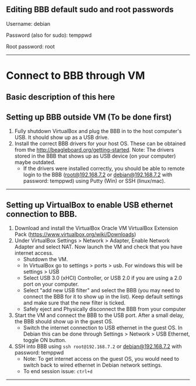 ## Editing BBB default sudo and root passwords

Username: debian

Password (also for sudo): temppwd

Root password: root

---

# Connect to BBB through VM

## Basic description of this here

## Setting up BBB outside VM (To be done first)

1. Fully shutdown VirtualBox and plug the BBB in to the host computer's USB. It should show up as a USB drive.
2. Install the correct BBB drivers for your host OS. These can be obtained from the http://beagleboard.org/getting-started. Note: The drivers stored in the BBB that shows up as USB device (on your computer) maybe outdated.
   - If the drivers were installed correctly, you should be able to remote login to the BBB (root@192.168.7.2 or debian@192.168.7.2 with password: temppwd) using Putty (Win) or SSH (linux/mac).

---

## Setting up VirtualBox to enable USB ethernet connection to BBB.

1. Download and install the VirtualBox Oracle VM VirtualBox Extension Pack (https://www.virtualbox.org/wiki/Downloads)
2. Under VirtualBox Settings > Network > Adapter, Enable Network Adapter and select NAT. Now launch the VM and check that you have internet access.
   - Shutdown the VM.
   - In VirtualBox go to settings > ports > usb. For windows this will be settings > USB
   - Select USB 3.0 (xHCI) Controller, or USB 2.0 if you are using a 2.0 port on your computer.
   - Select "add new USB filter" and select the BBB (you may need to connect the BBB for it to show up in the list). Keep default settings and make sure that the new filter is ticked.
   - Safely eject and Physically disconnect the BBB from your computer
3. Start the VM and connect the BBB to the USB port. After a small delay, the BBB should show up in the guest OS.
   - Switch the internet connection to USB ethernet in the guest OS. In Debian this can be done through Settings > Network > USB Ethernet, toggle ON button.
4. SSH into BBB using `ssh root@192.168.7.2` or debian@192.168.7.2 with password: temppwd
   - Note: To get internet access on the guest OS, you would need to switch back to wired ethernet in Debian network settings.
   - To end session issue: `ctrl+d`

---
